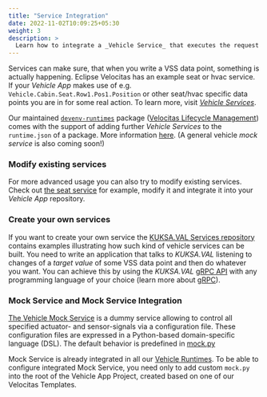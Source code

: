 ```yaml
---
title: "Service Integration"
date: 2022-11-02T10:09:25+05:30
weight: 3
description: >
  Learn how to integrate a _Vehicle Service_ that executes the request of your _Vehicle App_ on vehicle side
---
```


Services can make sure, that when you write a VSS data point, something is actually happening. Eclipse Velocitas has an example seat or hvac service. If your _Vehicle App_ makes use of e.g. `Vehicle.Cabin.Seat.Row1.Pos1.Position` or other seat/hvac specific data points you are in for some real action. To learn more, visit [_Vehicle Services_](/docs/concepts/development_model/val/#vehicle-services).

Our maintained [`devenv-runtimes`](https://github.com/eclipse-velocitas/devenv-runtimes) package ([Velocitas Lifecycle Management](/docs/concepts/lifecycle_management)) comes with the support of adding further _Vehicle Services_ to the `runtime.json` of a package. More information [here](/docs/concepts/lifecycle_management/packages/development/#configuration-of-runtime-packages). (A general vehicle _mock service_ is also coming soon!)

### Modify existing services

For more advanced usage you can also try to modify existing services. Check out [the seat service](https://github.com/eclipse/kuksa.val.services/tree/main/seat_service) for example, modify it and integrate it into your _Vehicle App_ repository.

### Create your own services

If you want to create your own service the [KUKSA.VAL Services repository](https://github.com/eclipse/kuksa.val.services/) contains examples illustrating how such kind of vehicle services can be built. You need to write an application that talks to _KUKSA.VAL_ listening to changes of a _target value_ of some VSS data point and then do whatever you want. You can achieve this by using the _KUKSA.VAL_ [gRPC API](https://github.com/eclipse/kuksa.val/tree/master/proto/kuksa/val/v1) with any programming language of your choice (learn more about [gRPC](https://grpc.io)).

### Mock Service and Mock Service Integration

[The Vehicle Mock Service](https://github.com/eclipse/kuksa.val.services/tree/main/mock_service) is a dummy service allowing to control all specified actuator- and sensor-signals via a configuration file. These configuration files are expressed in a Python-based domain-specific language (DSL).
The default behavior is predefined in [mock.py](https://github.com/eclipse/kuksa.val.services/blob/main/mock_service/mock.py)

Mock Service is already integrated in all our [Vehicle Runtimes](/docs/tutorials/vehicle_app_runtime). To be able to configure integrated Mock Service, you need only to add custom `mock.py` into the root of the Vehicle App Project, created based on one of our Velocitas Templates.
